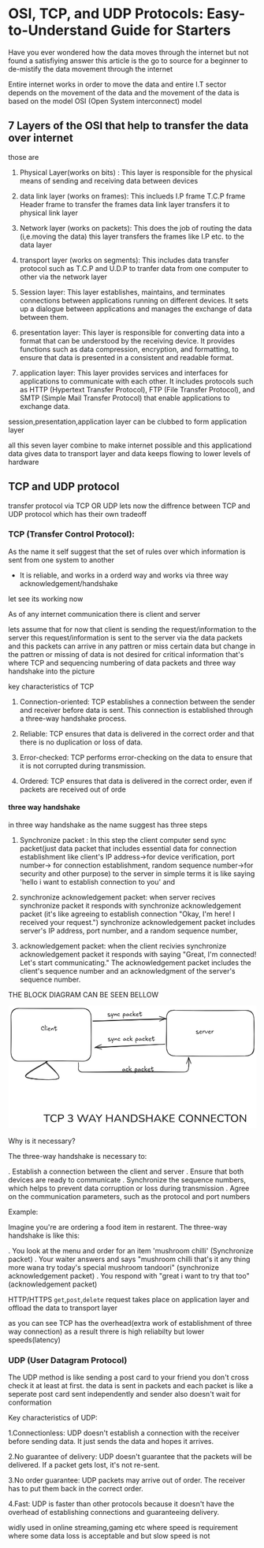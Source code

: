 # OSI, TCP, and UDP Protocols: Easy-to-Understand Guide for Starters

Have you ever wondered how the data moves through the internet but not found a satisfiying answer this article is the go to source for a beginner to de-mistify the data movement through the internet

Entire internet works in order to move the data and entire I.T sector depends on the movement of the data and the movement of the data is based on the model OSI (Open System interconnect) model

## 7 Layers of the OSI that help to transfer the data over internet

those are

1. Physical Layer(works on bits) : This layer is responsible for the physical means of sending and receiving data between devices

2. data link layer (works on frames): This inclueds I.P frame T.C.P frame Header frame to transfer the frames data link layer transfers it to physical link layer

3. Network layer (works on packets): This does the job of routing the data (i,e.moving the data) this layer transfers the frames like I.P etc. to the data layer

4. transport layer (works on segments): This includes data transfer protocol such as T.C.P and U.D.P to tranfer data from one computer to other via the network layer

5. Session layer: This layer establishes, maintains, and terminates connections between applications running on different devices. It sets up a dialogue between applications and manages the exchange of data between them.

6. presentation layer: This layer is responsible for converting data into a format that can be understood by the receiving device. It provides functions such as data compression, encryption, and formatting, to ensure that data is presented in a consistent and readable format.

7. application layer: This layer provides services and interfaces for applications to communicate with each other. It includes protocols such as HTTP (Hypertext Transfer Protocol), FTP (File Transfer Protocol), and SMTP (Simple Mail Transfer Protocol) that enable applications to exchange data. 

session,presentation,application layer can be clubbed to form application layer

all this seven layer combine to make internet possible and this applicationd data gives data to transport layer and data keeps flowing to lower levels of hardware 

## TCP and UDP protocol

transfer protocol via TCP OR UDP lets now the diffrence between TCP and UDP protocol which has their own tradeoff 

### TCP (Transfer Control Protocol):

As the name it self suggest that the set of rules over which information is sent from one system to another

* It is reliable, and works in a orderd way and works via three way acknowledgement/handshake 

let see its working now

As of any internet communication there is client and server  

lets assume that for now that client is sending the request/information to the server this request/information is sent to the server via the data packets and this packets can arrive in any pattren or miss certain data but change in the pattren or missing of data is not desired for critical information that's where TCP and sequencing numbering of data packets and three way handshake into the picture  

key characteristics of TCP 

1. Connection-oriented: TCP establishes a connection between the sender and receiver before data is sent. This connection is established through a three-way handshake process.

2. Reliable: TCP ensures that data is delivered in the correct order and that there is no duplication or loss of data.

3. Error-checked: TCP performs error-checking on the data to ensure that it is not corrupted during transmission.

4. Ordered: TCP ensures that data is delivered in the correct order, even if packets are received out of orde

#### three way handshake 

in three way handshake as the name suggest has three steps

1. Synchronize packet : In this step the client computer send sync packet(just data packet that includes essential data for connection establishment like client's IP address->for device verification, port number-> for connection establishment, random sequence number->for security and other purpose) to the server in simple terms it is like saying 'hello i want to establish connection to you' and 

2. synchronize acknowledgement packet: when server recives synchronize packet it responds with synchronize acknowledgement packet (it's like agreeing to establish connection "Okay, I'm here! I received your request.") synchronize acknowledgement packet includes server's IP address, port number, and a random sequence number,

3. acknowledgement packet: when the client recivies synchronize acknowledgement packet it responds with saying "Great, I'm connected! Let's start communicating." The acknowledgement packet includes the client's sequence number and an acknowledgment of the server's sequence number.

THE BLOCK DIAGRAM CAN BE SEEN BELLOW

![alt text](image_3WAY_HANDSHAKE.png)


Why is it necessary?

The three-way handshake is necessary to:

. Establish a connection between the client and server
. Ensure that both devices are ready to communicate
. Synchronize the sequence numbers, which helps to prevent data corruption or loss during transmission 
. Agree on the communication parameters, such as the protocol and port numbers

Example:

Imagine you're are ordering a food item in restarent. The three-way handshake is like this:

. You look at the menu and order for an item 'mushroom chilli' (Synchronize packet)
. Your waiter answers and says "mushroom chilli that's it any thing more wana try today's special mushroom tandoori" (synchronize acknowledgement packet)
. You respond with "great i want to try that too" (acknowledgement packet)

HTTP/HTTPS `get`,`post`,`delete` request takes place on application layer and offload the data to transport layer

as you can see TCP has the overhead(extra work of establishment of three way connection) as a result threre is high reliabilty but lower speeds(latency)

### UDP (User Datagram Protocol)

The UDP method is like sending a post card to your friend you don't cross check it at least at first. the data is sent in packets and each packet is like a seperate post card sent independently and sender also doesn't wait for conformation

Key characteristics of UDP:

1.Connectionless: UDP doesn't establish a connection with the receiver before sending data. It just sends the data and hopes it arrives.

2.No guarantee of delivery: UDP doesn't guarantee that the packets will be delivered. If a packet gets lost, it's not re-sent.

3.No order guarantee: UDP packets may arrive out of order. The receiver has to put them back in the correct order.

4.Fast: UDP is faster than other protocols because it doesn't have the overhead of establishing connections and guaranteeing delivery.

widly used in online streaming,gaming etc where speed is requirement where some data loss is acceptable and but slow speed is not